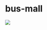 # bus-mall
[![](https://data.jsdelivr.com/v1/package/npm/chart.js/badge)](https://www.jsdelivr.com/package/npm/chart.js)
